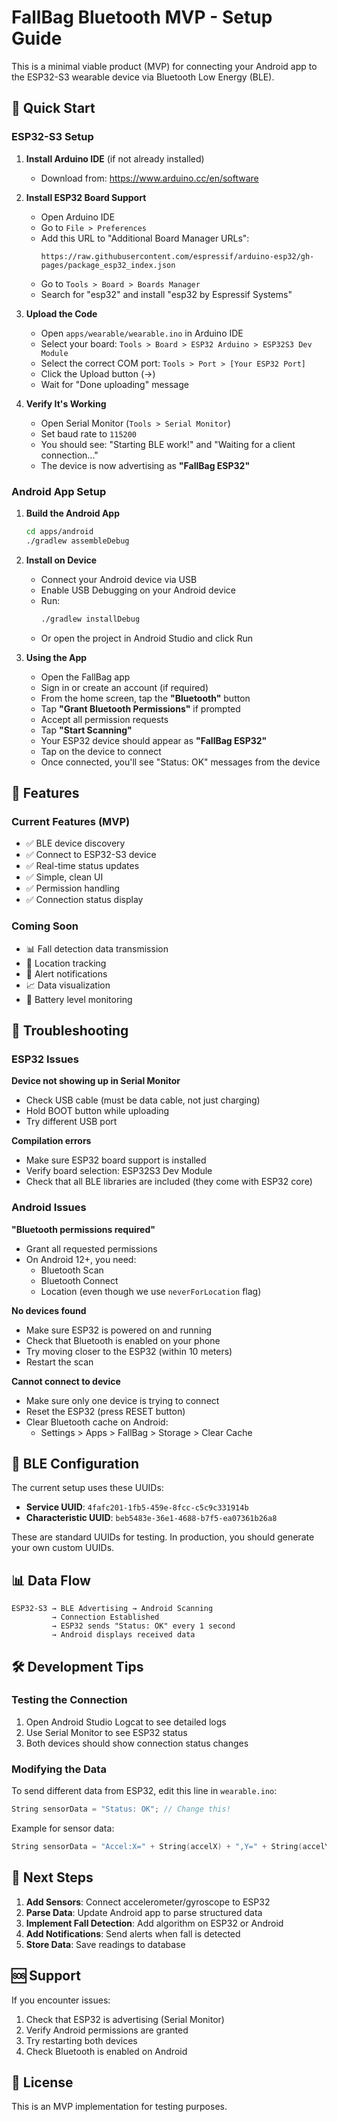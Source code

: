 # FallBag Bluetooth MVP - Setup Guide

This is a minimal viable product (MVP) for connecting your Android app to the ESP32-S3 wearable device via Bluetooth Low Energy (BLE).

## 🚀 Quick Start

### ESP32-S3 Setup

1. **Install Arduino IDE** (if not already installed)
   - Download from: https://www.arduino.cc/en/software

2. **Install ESP32 Board Support**
   - Open Arduino IDE
   - Go to `File > Preferences`
   - Add this URL to "Additional Board Manager URLs":
     ```
     https://raw.githubusercontent.com/espressif/arduino-esp32/gh-pages/package_esp32_index.json
     ```
   - Go to `Tools > Board > Boards Manager`
   - Search for "esp32" and install "esp32 by Espressif Systems"

3. **Upload the Code**
   - Open `apps/wearable/wearable.ino` in Arduino IDE
   - Select your board: `Tools > Board > ESP32 Arduino > ESP32S3 Dev Module`
   - Select the correct COM port: `Tools > Port > [Your ESP32 Port]`
   - Click the Upload button (→)
   - Wait for "Done uploading" message

4. **Verify It's Working**
   - Open Serial Monitor (`Tools > Serial Monitor`)
   - Set baud rate to `115200`
   - You should see: "Starting BLE work!" and "Waiting for a client connection..."
   - The device is now advertising as **"FallBag ESP32"**

### Android App Setup

1. **Build the Android App**
   ```bash
   cd apps/android
   ./gradlew assembleDebug
   ```

2. **Install on Device**
   - Connect your Android device via USB
   - Enable USB Debugging on your Android device
   - Run:
     ```bash
     ./gradlew installDebug
     ```
   - Or open the project in Android Studio and click Run

3. **Using the App**
   - Open the FallBag app
   - Sign in or create an account (if required)
   - From the home screen, tap the **"Bluetooth"** button
   - Tap **"Grant Bluetooth Permissions"** if prompted
   - Accept all permission requests
   - Tap **"Start Scanning"**
   - Your ESP32 device should appear as **"FallBag ESP32"**
   - Tap on the device to connect
   - Once connected, you'll see "Status: OK" messages from the device

## 📱 Features

### Current Features (MVP)
- ✅ BLE device discovery
- ✅ Connect to ESP32-S3 device
- ✅ Real-time status updates
- ✅ Simple, clean UI
- ✅ Permission handling
- ✅ Connection status display

### Coming Soon
- 📊 Fall detection data transmission
- 📍 Location tracking
- 🔔 Alert notifications
- 📈 Data visualization
- 🔋 Battery level monitoring

## 🔧 Troubleshooting

### ESP32 Issues

**Device not showing up in Serial Monitor**
- Check USB cable (must be data cable, not just charging)
- Hold BOOT button while uploading
- Try different USB port

**Compilation errors**
- Make sure ESP32 board support is installed
- Verify board selection: ESP32S3 Dev Module
- Check that all BLE libraries are included (they come with ESP32 core)

### Android Issues

**"Bluetooth permissions required"**
- Grant all requested permissions
- On Android 12+, you need:
  - Bluetooth Scan
  - Bluetooth Connect
  - Location (even though we use `neverForLocation` flag)

**No devices found**
- Make sure ESP32 is powered on and running
- Check that Bluetooth is enabled on your phone
- Try moving closer to the ESP32 (within 10 meters)
- Restart the scan

**Cannot connect to device**
- Make sure only one device is trying to connect
- Reset the ESP32 (press RESET button)
- Clear Bluetooth cache on Android:
  - Settings > Apps > FallBag > Storage > Clear Cache

## 🔐 BLE Configuration

The current setup uses these UUIDs:
- **Service UUID**: `4fafc201-1fb5-459e-8fcc-c5c9c331914b`
- **Characteristic UUID**: `beb5483e-36e1-4688-b7f5-ea07361b26a8`

These are standard UUIDs for testing. In production, you should generate your own custom UUIDs.

## 📊 Data Flow

```
ESP32-S3 → BLE Advertising → Android Scanning
         → Connection Established
         → ESP32 sends "Status: OK" every 1 second
         → Android displays received data
```

## 🛠️ Development Tips

### Testing the Connection
1. Open Android Studio Logcat to see detailed logs
2. Use Serial Monitor to see ESP32 status
3. Both devices should show connection status changes

### Modifying the Data
To send different data from ESP32, edit this line in `wearable.ino`:
```cpp
String sensorData = "Status: OK"; // Change this!
```

Example for sensor data:
```cpp
String sensorData = "Accel:X=" + String(accelX) + ",Y=" + String(accelY);
```

## 📝 Next Steps

1. **Add Sensors**: Connect accelerometer/gyroscope to ESP32
2. **Parse Data**: Update Android app to parse structured data
3. **Implement Fall Detection**: Add algorithm on ESP32 or Android
4. **Add Notifications**: Send alerts when fall is detected
5. **Store Data**: Save readings to database

## 🆘 Support

If you encounter issues:
1. Check that ESP32 is advertising (Serial Monitor)
2. Verify Android permissions are granted
3. Try restarting both devices
4. Check Bluetooth is enabled on Android

## 📄 License

This is an MVP implementation for testing purposes.
